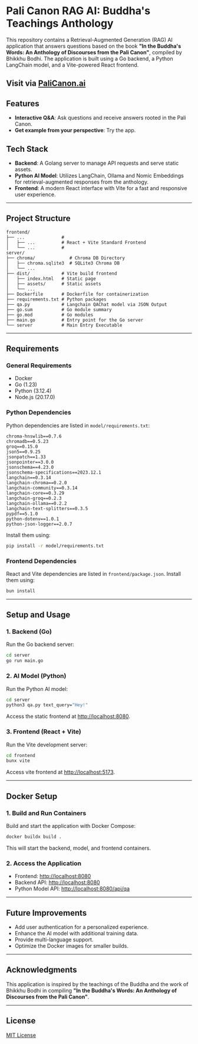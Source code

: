 # Pali Canon RAG AI: Buddha's Teachings Anthology

This repository contains a Retrieval-Augmented Generation (RAG) AI application that answers questions based on the book **"In the Buddha's Words: An Anthology of Discourses from the Pali Canon"**, compiled by Bhikkhu Bodhi. The application is built using a Go backend, a Python LangChain model, and a Vite-powered React frontend.

## Visit via [PaliCanon.ai](https://pali-canon-391775181531.asia-southeast1.run.app)

## Features

- **Interactive Q&A**: Ask questions and receive answers rooted in the Pali Canon.
- **Get example from your perspective**: Try the app.

## Tech Stack

- **Backend**: A Golang server to manage API requests and serve static assets.
- **Python AI Model**: Utilizes LangChain, Ollama and Nomic Embeddings for retrieval-augmented responses from the anthology.
- **Frontend**: A modern React interface with Vite for a fast and responsive user experience.

---

## Project Structure

```
frontend/
├── ...              #
│   ├── ...          # React + Vite Standard Frontend
│   └── ...          #
server/
├── chroma/             # Chroma DB Directory
│   ├── chroma.sqlite3  # SQLite3 Chroma DB
│   └── ...
├── dist/            # Vite build frontend
│   ├── index.html   # Static page
│   ├── assets/      # Static assets
│   └── ...
├── Dockerfile       # Dockerfile for containerization
├── requirements.txt # Python packages
├── qa.py            # Langchain QAChat model via JSON Output
├── go.sum           # Go module summary
├── go.mod           # Go modules
├── main.go          # Entry point for the Go server
└── server           # Main Entry Executable
```

---

## Requirements

### General Requirements

- Docker
- Go (1.23)
- Python (3.12.4)
- Node.js (20.17.0)

### Python Dependencies

Python dependencies are listed in `model/requirements.txt`:

```
chroma-hnswlib==0.7.6
chromadb==0.5.23
groq==0.15.0
json5==0.9.25
jsonpatch==1.33
jsonpointer==3.0.0
jsonschema==4.23.0
jsonschema-specifications==2023.12.1
langchain==0.3.14
langchain-chroma==0.2.0
langchain-community==0.3.14
langchain-core==0.3.29
langchain-groq==0.2.3
langchain-ollama==0.2.2
langchain-text-splitters==0.3.5
pypdf==5.1.0
python-dotenv==1.0.1
python-json-logger==2.0.7
```

Install them using:

```bash
pip install -r model/requirements.txt
```

### Frontend Dependencies

React and Vite dependencies are listed in `frontend/package.json`.
Install them using:

```bash
bun install
```

---

## Setup and Usage

### 1. Backend (Go)

Run the Go backend server:

```bash
cd server
go run main.go
```

### 2. AI Model (Python)

Run the Python AI model:

```bash
cd server
python3 qa.py text_query="Hey!"
```

Access the static frontend at [http://localhost:8080](http://localhost:8080).

### 3. Frontend (React + Vite)

Run the Vite development server:

```bash
cd frontend
bunx vite
```

Access vite frontend at [http://localhost:5173](http://localhost:5173).

---

## Docker Setup

### 1. Build and Run Containers

Build and start the application with Docker Compose:

```bash
docker buildx build .
```

This will start the backend, model, and frontend containers.

### 2. Access the Application

- Frontend: [http://localhost:8080](http://localhost:8080)
- Backend API: [http://localhost:8080](http://localhost:8080)
- Python Model API: [http://localhost:8080/api/qa](http://localhost:8080/api/qa)

---

## Future Improvements

- Add user authentication for a personalized experience.
- Enhance the AI model with additional training data.
- Provide multi-language support.
- Optimize the Docker images for smaller builds.

---

## Acknowledgments

This application is inspired by the teachings of the Buddha and the work of Bhikkhu Bodhi in compiling **"In the Buddha's Words: An Anthology of Discourses from the Pali Canon"**.

---

## License

[MIT License](LICENSE)
